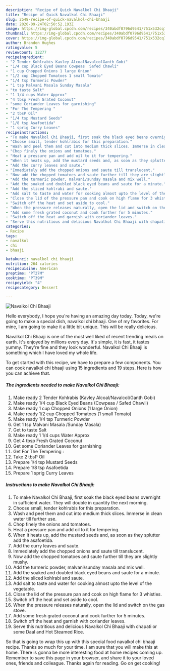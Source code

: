 ```yaml
---
description: "Recipe of Quick Navalkol Chi Bhaaji"
title: "Recipe of Quick Navalkol Chi Bhaaji"
slug: 2548-recipe-of-quick-navalkol-chi-bhaaji
date: 2020-09-24T02:50:52.193Z
image: https://img-global.cpcdn.com/recipes/340abdf0796d9541/751x532cq70/navalkol-chi-bhaaji-recipe-main-photo.jpg
thumbnail: https://img-global.cpcdn.com/recipes/340abdf0796d9541/751x532cq70/navalkol-chi-bhaaji-recipe-main-photo.jpg
cover: https://img-global.cpcdn.com/recipes/340abdf0796d9541/751x532cq70/navalkol-chi-bhaaji-recipe-main-photo.jpg
author: Brandon Hughes
ratingvalue: 5
reviewcount: 12277
recipeingredient:
- "2 Tender Kohlrabis Kavley AlcoalNavalcolGanth Gobi"
- "1/4 cup Black Eyed Beans Cowpeas  Safed Chawli"
- "1 cup Chopped Onions 1 large Onion"
- "1/2 cup Chopped Tomatoes 1 small Tomato"
- "1/4 tsp Turmeric Powder"
- "1 tsp Malvani Masala Sunday Masala"
- "to taste Salt"
- "1 1/4 cups Water Approx"
- "4 tbsp Fresh Grated Coconut"
- "some Coriander Leaves for garnishing"
- "For The Tempering "
- "2 tbsP Oil"
- "1/4 tsp Mustard Seeds"
- "1/8 tsp Asafoetida"
- "1 sprig Curry Leaves"
recipeinstructions:
- "To make Navalkol Chi Bhaaji, first soak the black eyed beans overnight in sufficient water. They will double in quantity the next morning."
- "Choose small, tender kohlrabis for this preparation."
- "Wash and peel them and cut into medium thick slices. Immerse in clean water till further use."
- "Chop finely the onions and tomatoes."
- "Heat a pressure pan and add oil to it for tempering."
- "When it heats up, add the mustard seeds and, as soon as they splutter add the asafoetida."
- "Add the curry leaves and saute."
- "Immediately add the chopped onions and saute till translucent."
- "Now add the chopped tomatoes and saute further till they are slightly mushy."
- "Add the turmeric powder, malvani/sunday masala and mix well."
- "Add the soaked and doubled black eyed beans and saute for a minute."
- "Add the sliced kohlrabi and saute."
- "Add salt to taste and water for cooking almost upto the level of the vegetable."
- "Close the lid of the pressure pan and cook on high flame for 3 whistles."
- "Switch off the heat and set aside to cool."
- "When the pressure releases naturally, open the lid and switch on the gas stove."
- "Add some fresh grated coconut and cook further for 5 minutes."
- "Switch off the heat and garnish with coriander leaves."
- "Serve this nutritious and delicious Navalkol Chi Bhaaji with chapati or some Daal and Hot Steamed Rice."
categories:
- Recipe
tags:
- navalkol
- chi
- bhaaji

katakunci: navalkol chi bhaaji 
nutrition: 264 calories
recipecuisine: American
preptime: "PT27M"
cooktime: "PT39M"
recipeyield: "4"
recipecategory: Dessert

---
```



![Navalkol Chi Bhaaji](https://img-global.cpcdn.com/recipes/340abdf0796d9541/751x532cq70/navalkol-chi-bhaaji-recipe-main-photo.jpg)

Hello everybody, I hope you're having an amazing day today. Today, we're going to make a special dish, navalkol chi bhaaji. One of my favorites. For mine, I am going to make it a little bit unique. This will be really delicious.



Navalkol Chi Bhaaji is one of the most well liked of recent trending meals on earth. It's enjoyed by millions every day. It's simple, it is fast, it tastes yummy. They're fine and they look wonderful. Navalkol Chi Bhaaji is something which I have loved my whole life.


To get started with this recipe, we have to prepare a few components. You can cook navalkol chi bhaaji using 15 ingredients and 19 steps. Here is how you can achieve that.

<!--inarticleads1-->

##### The ingredients needed to make Navalkol Chi Bhaaji:

1. Make ready 2 Tender Kohlrabis (Kavley Alcoal/Navalcol/Ganth Gobi)
1. Make ready 1/4 cup Black Eyed Beans (Cowpeas / Safed Chawli)
1. Make ready 1 cup Chopped Onions (1 large Onion)
1. Make ready 1/2 cup Chopped Tomatoes (1 small Tomato)
1. Make ready 1/4 tsp Turmeric Powder
1. Get 1 tsp Malvani Masala /Sunday Masala)
1. Get to taste Salt
1. Make ready 1 1/4 cups Water Approx
1. Get 4 tbsp Fresh Grated Coconut
1. Get some Coriander Leaves for garnishing
1. Get For The Tempering :
1. Take 2 tbsP Oil
1. Prepare 1/4 tsp Mustard Seeds
1. Prepare 1/8 tsp Asafoetida
1. Prepare 1 sprig Curry Leaves




<!--inarticleads2-->

##### Instructions to make Navalkol Chi Bhaaji:

1. To make Navalkol Chi Bhaaji, first soak the black eyed beans overnight in sufficient water. They will double in quantity the next morning.
1. Choose small, tender kohlrabis for this preparation.
1. Wash and peel them and cut into medium thick slices. Immerse in clean water till further use.
1. Chop finely the onions and tomatoes.
1. Heat a pressure pan and add oil to it for tempering.
1. When it heats up, add the mustard seeds and, as soon as they splutter add the asafoetida.
1. Add the curry leaves and saute.
1. Immediately add the chopped onions and saute till translucent.
1. Now add the chopped tomatoes and saute further till they are slightly mushy.
1. Add the turmeric powder, malvani/sunday masala and mix well.
1. Add the soaked and doubled black eyed beans and saute for a minute.
1. Add the sliced kohlrabi and saute.
1. Add salt to taste and water for cooking almost upto the level of the vegetable.
1. Close the lid of the pressure pan and cook on high flame for 3 whistles.
1. Switch off the heat and set aside to cool.
1. When the pressure releases naturally, open the lid and switch on the gas stove.
1. Add some fresh grated coconut and cook further for 5 minutes.
1. Switch off the heat and garnish with coriander leaves.
1. Serve this nutritious and delicious Navalkol Chi Bhaaji with chapati or some Daal and Hot Steamed Rice.




So that is going to wrap this up with this special food navalkol chi bhaaji recipe. Thanks so much for your time. I am sure that you will make this at home. There is gonna be more interesting food at home recipes coming up. Remember to save this page in your browser, and share it to your loved ones, friends and colleague. Thanks again for reading. Go on get cooking!
